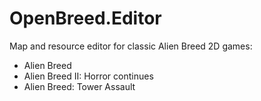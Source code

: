 # OpenBreed.Editor
Map and resource editor for classic Alien Breed 2D games:
  - Alien Breed
  - Alien Breed II: Horror continues
  - Alien Breed: Tower Assault
